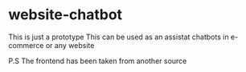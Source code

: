 # website-chatbot

This is just a prototype
This can be used as an assistat chatbots in e-commerce or any website

P.S The frontend has been taken from another source 
